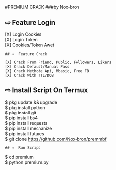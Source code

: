 #PREMIUM CRACK 
###by Nox-bron

## ⇨  Feature Login

[X] Login Cookies  
[X] Login Token  
[X] Cookies/Token Awet  
```
## ⇨  Feature Crack

[X] Crack From Friend, Public, Followers, Likers    
[X] Crack Default/Manual Pass  
[X] Crack Methode Api, Mbasic, Free FB  
[X] Crack With TTL/DOB  
```
## ⇨  Install Script On Termux

$ pkg update && upgrade   
$ pkg install python  
$ pkg install git  
$ pip install bs4  
$ pip install requests  
$ pip install mechanize  
$ pip install futures   
$ git clone https://github.com/Nox-bron/premmbf
```
## ⇨  Run Script
```
$ cd premium  
$ python premium.py  
```
